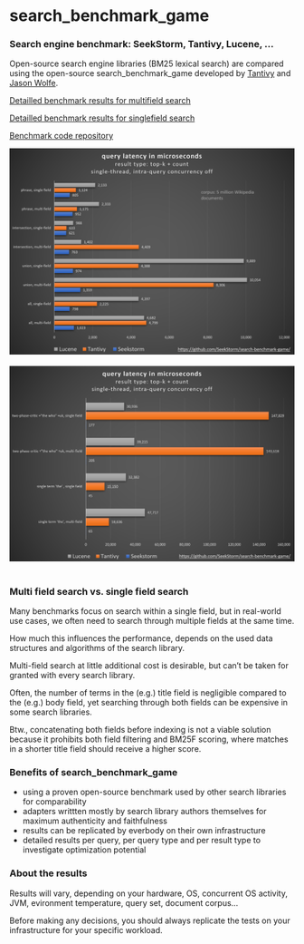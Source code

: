 search_benchmark_game
====
### Search engine benchmark: SeekStorm, Tantivy, Lucene, ...

Open-source search engine libraries (BM25 lexical search) are compared using the open-source search_benchmark_game developed by [Tantivy](https://github.com/quickwit-oss/search-benchmark-game/) and [Jason Wolfe](https://github.com/jason-wolfe/search-index-benchmark-game).

[Detailled benchmark results for multifield search](../search-benchmark-game-multifield/)

[Detailled benchmark results for singlefield search](../search-benchmark-game-singlefield/)

[Benchmark code repository](https://github.com/SeekStorm/search-benchmark-game)

<img src="../assets/search_benchmark_game1.png" width="600" alt="Benchmark">
<br>
<br>
<img src="../assets/search_benchmark_game2.png" width="600" alt="Benchmark">
<br>
<br>

### Multi field search vs. single field search

Many benchmarks focus on search within a single field, but in real-world use cases, we often need to search through multiple fields at the same time. 

How much this influences the performance, depends on the used data structures and algorithms of the search library.

Multi-field search at little additional cost is desirable, but can’t be taken for granted with every search library.

Often, the number of terms in the (e.g.) title field is negligible compared to the (e.g.) body field, yet searching through both fields can be expensive in some search libraries.

Btw., concatenating both fields before indexing is not a viable solution because it prohibits both field filtering and BM25F scoring, where matches in a shorter title field should receive a higher score.

### Benefits of search_benchmark_game
+ using a proven open-source benchmark used by other search libraries for comparability
+ adapters writtten mostly by search library authors themselves for maximum authenticity and faithfulness
+ results can be replicated by everbody on their own infrastructure
+ detailed results per query, per query type and per result type to investigate optimization potential

### About the results

Results will vary, depending on your hardware, OS, concurrent OS activity, JVM, evironment temperature, query set, document corpus...

Before making any decisions, you should always replicate the tests on your infrastructure for your specific workload.
